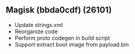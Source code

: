 ## Magisk (bbda0cdf) (26101)
- Update strings.xml
- Reorganize code
- Perform proto codegen in build script
- Support extract boot image from payload.bin
